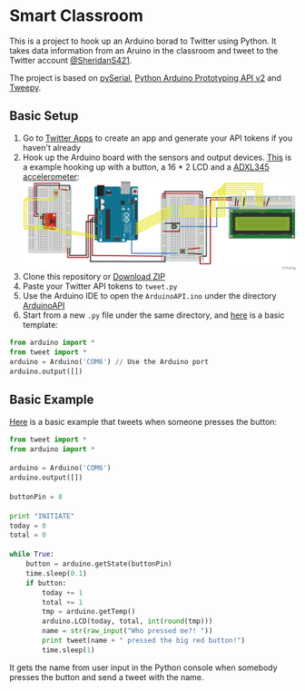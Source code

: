 # Smart Classroom
This is a project to hook up an Arduino borad to Twitter using Python. It takes data information from an Aruino in the classroom and tweet to the Twitter account [@SheridanS421](https://twitter.com/SheridanS421 "Sheridan S421").

The project is based on [pySerial](https://github.com/pyserial/pyserial), [Python Arduino Prototyping API v2](https://github.com/vascop/Python-Arduino-Proto-API-v2) and [Tweepy](https://github.com/tweepy/tweepy).

## Basic Setup
1. Go to [Twitter Apps](https://apps.twitter.com/) to create an app and generate your API tokens if you haven't already
2. Hook up the Arduino board with the sensors and output devices. [This](./sketch/) is a example hooking up with a button, a 16 * 2 LCD and a [ADXL345 accelerometer](http://playground.arduino.cc/Main/InterfacingWithHardware#motion_accelerometer):
	![ssketch](./sketch/sketch_bb.png)
3. Clone this repository or [Download ZIP](https://github.com/neolwc/SmartClassroom/archive/master.zip)
4. Paste your Twitter API tokens to `tweet.py`
5. Use the Arduino IDE to open the `ArduinoAPI.ino` under the directory [ArduinoAPI](./ArduinoAPI/)
6. Start from a new `.py` file under the same directory, and [here](./template.py) is a basic template:
```python
from arduino import *
from tweet import *
arduino = Arduino('COM6') // Use the Arduino port
arduino.output([])
```

## Basic Example
[Here](./example.py) is a basic example that tweets when someone presses the button:
```python
from tweet import *
from arduino import *

arduino = Arduino('COM6')
arduino.output([])

buttonPin = 8

print "INITIATE"
today = 0
total = 0

while True:
	button = arduino.getState(buttonPin)
	time.sleep(0.1)
	if button:
		today += 1
		total += 1
		tmp = arduino.getTemp()
		arduino.LCD(today, total, int(round(tmp)))
		name = str(raw_input("Who pressed me?! "))
		print tweet(name + " pressed the big red button!")
		time.sleep(1)
```
It gets the name from user input in the Python console when somebody presses the button and send a tweet with the name.

